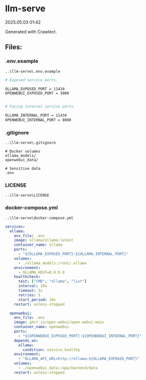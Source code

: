 # llm-serve
2025.05.03 01:42

Generated with Crawlect.

## Files:

### .env.example  
`..\llm-serve\.env.example`

```bash
# Exposed service ports.

OLLAMA_EXPOSED_PORT = 11434
OPENWEBUI_EXPOSED_PORT = 3000


# Facing internal service ports.

OLLAMA_INTERNAL_PORT = 11434
OPENWEBUI_INTERNAL_PORT = 8080
```
### .gitignore  
`..\llm-serve\.gitignore`

```gitignore
# Docker volumes
ollama_models/
openwebui_data/

# Sensitive data
.env
```
### LICENSE  
`..\llm-serve\LICENSE`


### docker-compose.yml  
`..\llm-serve\docker-compose.yml`

```yaml
services:
  ollama:
    env_file: .env
    image: ollama/ollama:latest
    container_name: ollama
    ports:
      - "${OLLAMA_EXPOSED_PORT}:${OLLAMA_INTERNAL_PORT}"
    volumes:
      - ./ollama_models:/root/.ollama
    environment:
      - OLLAMA_HOST=0.0.0.0
    healthcheck:
      test: ["CMD", "ollama", "list"]
      interval: 10s
      timeout: 5s
      retries: 5
      start_period: 10s
    restart: unless-stopped

  openwebui:
    env_file: .env
    image: ghcr.io/open-webui/open-webui:main
    container_name: openwebui
    ports:
      - "${OPENWEBUI_EXPOSED_PORT}:${OPENWEBUI_INTERNAL_PORT}"
    depends_on:
      ollama:
        condition: service_healthy
    environment:
      - "OLLAMA_API_URL=http://ollama:${OLLAMA_EXPOSED_PORT}"
    volumes:
      - ./openwebui_data:/app/backend/data
    restart: unless-stopped
```

